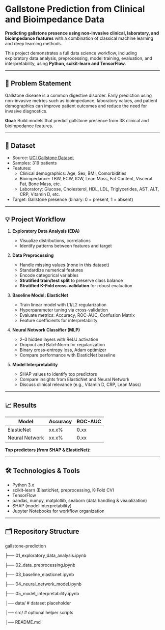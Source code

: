 # Gallstone Prediction from Clinical and Bioimpedance Data

**Predicting gallstone presence using non-invasive clinical, laboratory, and bioimpedance features** with a combination of classical machine learning and deep learning methods.  

This project demonstrates a full data science workflow, including exploratory data analysis, preprocessing, model training, evaluation, and interpretability, using **Python, scikit-learn and TensorFlow**.

---

## 📝 Problem Statement

Gallstone disease is a common digestive disorder. Early prediction using non-invasive metrics such as bioimpedance, laboratory values, and patient demographics can improve patient outcomes and reduce the need for invasive diagnostics.  

**Goal:** Build models that predict gallstone presence from 38 clinical and bioimpedance features.

---

## 📂 Dataset

- Source: [UCI Gallstone Dataset](https://www.kaggle.com/datasets/xixama/gallstone-dataset-uci)  
- Samples: 319 patients  
- Features:  
  - Clinical demographics: Age, Sex, BMI, Comorbidities  
  - Bioimpedance: TBW, ECW, ICW, Lean Mass, Fat Content, Visceral Fat, Bone Mass, etc.  
  - Laboratory: Glucose, Cholesterol, HDL, LDL, Triglycerides, AST, ALT, CRP, Vitamin D, etc.  
- Target: Gallstone presence (binary: 0 = present, 1 = absent)  

---

## 💡 Project Workflow

1. **Exploratory Data Analysis (EDA)**  
   - Visualize distributions, correlations  
   - Identify patterns between features and target  

2. **Data Preprocessing**  
   - Handle missing values (none in this dataset)  
   - Standardize numerical features  
   - Encode categorical variables  
   - **Stratified train/test split** to preserve class balance  
   - **Stratified K-Fold cross-validation** for robust evaluation  

3. **Baseline Model: ElasticNet**  
   - Train linear model with L1/L2 regularization  
   - Hyperparameter tuning via cross-validation  
   - Evaluate metrics: Accuracy, ROC-AUC, Confusion Matrix  
   - Feature coefficients for interpretability  

4. **Neural Network Classifier (MLP)**  
   - 2–3 hidden layers with ReLU activation  
   - Dropout and BatchNorm for regularization  
   - Binary cross-entropy loss, Adam optimizer  
   - Compare performance with ElasticNet baseline  

5. **Model Interpretability**  
   - SHAP values to identify top predictors  
   - Compare insights from ElasticNet and Neural Network  
   - Discuss clinical relevance (e.g., Vitamin D, CRP, Lean Mass)

---

## 📈 Results

| Model          | Accuracy | ROC-AUC |
|----------------|---------|---------|
| ElasticNet     | xx.x%   | 0.xx    |
| Neural Network | xx.x%   | 0.xx    |

**Top predictors (from SHAP & ElasticNet):**


---

## 🛠️ Technologies & Tools

- Python 3.x  
- scikit-learn (ElasticNet, preprocessing, K-Fold CV)  
- TensorFlow  
- pandas, numpy, matplotlib, seaborn (data handling & visualization)  
- SHAP (model interpretability)  
- Jupyter Notebooks for workflow organization  

---

## 🗂️ Repository Structure

gallstone-prediction

├── 01_exploratory_data_analysis.ipynb

├── 02_data_preprocessing.ipynb

├── 03_baseline_elasticnet.ipynb

├── 04_neural_network_model.ipynb

├── 05_model_interpretability.ipynb

│── data/ # dataset placeholder

│── src/ # optional helper scripts


│── README.md